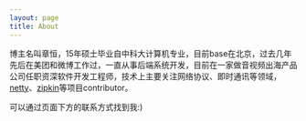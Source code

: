 ```yaml
---
layout: page
title: About
---
```



博主名叫章恒，15年硕士毕业自中科大计算机专业，目前base在北京，过去几年先后在美团和微博工作过，一直从事后端系统开发，目前在一家做音视频出海产品公司任职资深软件开发工程师，技术上主要关注网络协议、即时通讯等领域，[netty](https://github.com/netty/netty)、[zipkin](https://github.com/openzipkin/zipkin)等项目contributor。

可以通过页面下方的联系方式找到我:) 
